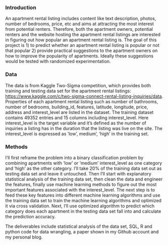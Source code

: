 ### Introduction

An apartment rental listing includes content like text description, photos, number of bedrooms, price, etc and aims at attracting the most 
interest from potential renters. Therefore, both the apartment owners, potential renters and the website hosting the apartment rental 
listings are interested in figuring out how popular an apartment rental listing is. The goal of this project is 1) to predict whether an 
apartment rental listing is popular or not that popular 2) provide practical suggestions to the apartment owners on how to improve the 
popularity of apartments. Ideally these suggestions would be tested with randomized experimentation.

### Data
The data is from Kaggle Two-Sigma competition, which provides both training and testing data set for the apartment rental listings:
https://www.kaggle.com/c/two-sigma-connect-rental-listing-inquiries/data. Properties of each apartment rental listing such as number of 
bathrooms, number of bedrooms, building_id, features, latitude, longitude, price, address and interest_level are listed in the dataset. 
The training dataset contains 49352 entries and 15 columns including interest_level. Here interest_level is the target variable and it’s 
defined as the number of inquiries a listing has in the duration that the listing was live on the site. The interest_level is expressed as 
‘low’, medium’, ‘high’ in the training set.

### Methods
I’ll first reframe the problem into a binary classification problem by combining apartments with ‘low’ or ‘medium’ interest_level as one 
category and ‘high’ as the other category. I’ll take 20% of the training data set out as testing data set and leave it untouched. Then I’ll
start with explanatory statistical analysis of the training data set, then clean the data and engineer the features, finally use machine 
learning methods to figure out the most important features associated with the interest_level. The next step is to feed these key features 
into different machine learning algorithms and use the training data set to train the machine learning algorithms and optimized it via 
cross validation. Next, I’ll use optimized algorithm to predict which category does each apartment in the testing data set fall into and 
calculate the prediction accuracy.

The deliverables include statistical analysis of the data set, SQL, R and python code for data wrangling, a paper shown in my Github account
and my personal blog.
